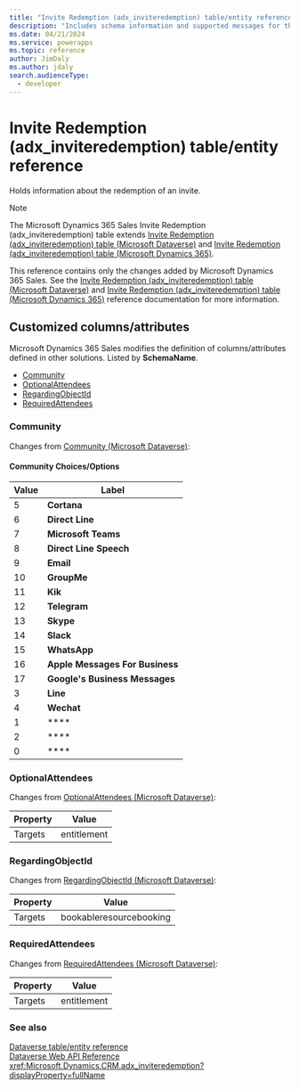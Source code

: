 ```yaml
---
title: "Invite Redemption (adx_inviteredemption) table/entity reference (Microsoft Dynamics 365 Sales) | Microsoft Docs"
description: "Includes schema information and supported messages for the Invite Redemption (adx_inviteredemption) table/entity with Microsoft Dynamics 365 Sales."
ms.date: 04/21/2024
ms.service: powerapps
ms.topic: reference
author: JimDaly
ms.author: jdaly
search.audienceType: 
  - developer
---
```


# Invite Redemption (adx_inviteredemption) table/entity reference

Holds information about the redemption of an invite.

> [!NOTE]
> The Microsoft Dynamics 365 Sales Invite Redemption (adx_inviteredemption) table extends [Invite Redemption (adx_inviteredemption) table (Microsoft Dataverse)](/power-apps/developer/data-platform/reference/entities/adx_inviteredemption) and [Invite Redemption (adx_inviteredemption) table (Microsoft Dynamics 365)](/dynamics365/developer/reference/dataverse/entities/adx_inviteredemption).
>
> This reference contains only the changes added by Microsoft Dynamics 365 Sales.
> See the [Invite Redemption (adx_inviteredemption) table (Microsoft Dataverse)](/power-apps/developer/data-platform/reference/entities/adx_inviteredemption) and [Invite Redemption (adx_inviteredemption) table (Microsoft Dynamics 365)](/dynamics365/developer/reference/dataverse/entities/adx_inviteredemption) reference documentation for more information.



## Customized columns/attributes

Microsoft Dynamics 365 Sales
modifies the definition of columns/attributes defined in other solutions. Listed by **SchemaName**.

- [Community](#BKMK_Community)
- [OptionalAttendees](#BKMK_OptionalAttendees)
- [RegardingObjectId](#BKMK_RegardingObjectId)
- [RequiredAttendees](#BKMK_RequiredAttendees)

### <a name="BKMK_Community"></a> Community

Changes from [Community (Microsoft Dataverse)](/power-apps/developer/data-platform/reference/entities/adx_inviteredemption#BKMK_Community):

#### Community Choices/Options

|Value|Label|
|---|---|
|5|**Cortana**|
|6|**Direct Line**|
|7|**Microsoft Teams**|
|8|**Direct Line Speech**|
|9|**Email**|
|10|**GroupMe**|
|11|**Kik**|
|12|**Telegram**|
|13|**Skype**|
|14|**Slack**|
|15|**WhatsApp**|
|16|**Apple Messages For Business**|
|17|**Google's Business Messages**|
|3|**Line**|
|4|**Wechat**|
|1|****|
|2|****|
|0|****|

### <a name="BKMK_OptionalAttendees"></a> OptionalAttendees

Changes from [OptionalAttendees (Microsoft Dataverse)](/power-apps/developer/data-platform/reference/entities/adx_inviteredemption#BKMK_OptionalAttendees):

|Property|Value|
|---|---|
|Targets|entitlement|


### <a name="BKMK_RegardingObjectId"></a> RegardingObjectId

Changes from [RegardingObjectId (Microsoft Dataverse)](/power-apps/developer/data-platform/reference/entities/adx_inviteredemption#BKMK_RegardingObjectId):

|Property|Value|
|---|---|
|Targets|bookableresourcebooking|


### <a name="BKMK_RequiredAttendees"></a> RequiredAttendees

Changes from [RequiredAttendees (Microsoft Dataverse)](/power-apps/developer/data-platform/reference/entities/adx_inviteredemption#BKMK_RequiredAttendees):

|Property|Value|
|---|---|
|Targets|entitlement|




### See also

[Dataverse table/entity reference](../about-entity-reference.md)  
[Dataverse Web API Reference](/power-apps/developer/data-platform/webapi/reference/about)   
<xref:Microsoft.Dynamics.CRM.adx_inviteredemption?displayProperty=fullName>

